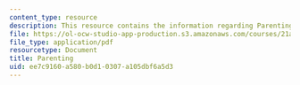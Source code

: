 ```yaml
---
content_type: resource
description: This resource contains the information regarding Parenting.
file: https://ol-ocw-studio-app-production.s3.amazonaws.com/courses/21a-230j-the-contemporary-american-family-spring-2004/ee7c9160a580b0d10307a105dbf6a5d3_MIT21A_230JS04_parenting.pdf
file_type: application/pdf
resourcetype: Document
title: Parenting
uid: ee7c9160-a580-b0d1-0307-a105dbf6a5d3
---
```

